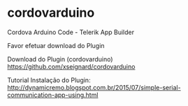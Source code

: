 # cordovarduino
Cordova Arduino Code - Telerik App Builder

Favor efetuar download do Plugin 

Download do Plugin (cordovarduino)
https://github.com/xseignard/cordovarduino

Tutorial Instalação do Plugin:
http://dynamicremo.blogspot.com.br/2015/07/simple-serial-communication-app-using.html
